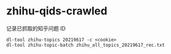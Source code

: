 # zhihu-qids-crawled

记录已抓取的知乎问题 ID

```
dl-tool zhihu-topics 20219617 -c <cookie>
dl-tool zhihu-topic-batch zhihu_all_topics_20219617_rec.txt
```